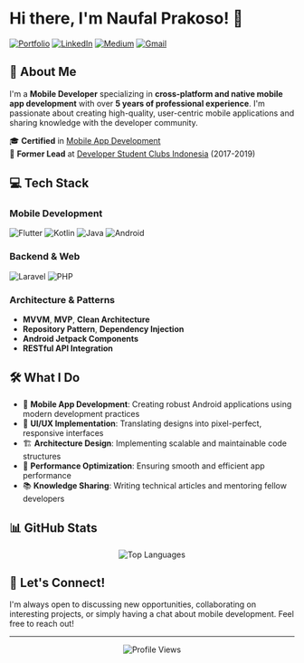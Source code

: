 # Hi there, I'm Naufal Prakoso! 👋

[![Portfolio](https://img.shields.io/badge/Portfolio-FF5722?style=for-the-badge&logo=todoist&logoColor=white)](https://naufalprakoso.com/)
[![LinkedIn](https://img.shields.io/badge/LinkedIn-0077B5?style=for-the-badge&logo=linkedin&logoColor=white)](https://www.linkedin.com/in/naufal-prakoso/)
[![Medium](https://img.shields.io/badge/Medium-12100E?style=for-the-badge&logo=medium&logoColor=white)](https://medium.com/@naufalprakoso24)
[![Gmail](https://img.shields.io/badge/Gmail-D14836?style=for-the-badge&logo=gmail&logoColor=white)](mailto:mnaufalfp@gmail.com)

## 🚀 About Me

I'm a **Mobile Developer** specializing in **cross-platform and native mobile app development** with over **5 years of professional experience**. I'm passionate about creating high-quality, user-centric mobile applications and sharing knowledge with the developer community.

🎓 **Certified** in [Mobile App Development](https://www.credential.net/jqd2e3xd?key=b8478c4eb71bfe66a4ed61ab09e9ec0edb0f4a33b9eb13ed06e53055a11a6241)  
🌟 **Former Lead** at [Developer Student Clubs Indonesia](https://developers.google.com/community/dsc) (2017-2019)

## 💻 Tech Stack

### Mobile Development
![Flutter](https://img.shields.io/badge/Flutter-02569B?style=for-the-badge&logo=flutter&logoColor=white)
![Kotlin](https://img.shields.io/badge/Kotlin-0095D5?&style=for-the-badge&logo=kotlin&logoColor=white)
![Java](https://img.shields.io/badge/Java-ED8B00?style=for-the-badge&logo=java&logoColor=white)
![Android](https://img.shields.io/badge/Android-3DDC84?style=for-the-badge&logo=android&logoColor=white)

### Backend & Web
![Laravel](https://img.shields.io/badge/Laravel-FF2D20?style=for-the-badge&logo=laravel&logoColor=white)
![PHP](https://img.shields.io/badge/PHP-777BB4?style=for-the-badge&logo=php&logoColor=white)

### Architecture & Patterns
- **MVVM**, **MVP**, **Clean Architecture**
- **Repository Pattern**, **Dependency Injection**
- **Android Jetpack Components**
- **RESTful API Integration**

## 🛠️ What I Do

- 📱 **Mobile App Development**: Creating robust Android applications using modern development practices
- 🎨 **UI/UX Implementation**: Translating designs into pixel-perfect, responsive interfaces
- 🏗️ **Architecture Design**: Implementing scalable and maintainable code structures
- 🔧 **Performance Optimization**: Ensuring smooth and efficient app performance
- 📚 **Knowledge Sharing**: Writing technical articles and mentoring fellow developers

## 📊 GitHub Stats

<div align="center">

![Top Languages](https://github-readme-stats.vercel.app/api/top-langs/?username=naufalprakoso&layout=compact&theme=radical&hide_border=true)

</div>

## 🤝 Let's Connect!

I'm always open to discussing new opportunities, collaborating on interesting projects, or simply having a chat about mobile development. Feel free to reach out!

---

<div align="center">
  <img src="https://komarev.com/ghpvc/?username=naufalprakoso&color=blueviolet&style=flat-square&label=Profile+Views" alt="Profile Views" />
</div>
